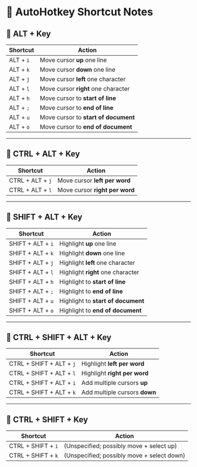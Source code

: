 # 🎹 AutoHotkey Shortcut Notes

## 🔹 ALT + Key

| Shortcut | Action                         |
|----------|--------------------------------|
| ALT + `i` | Move cursor **up** one line       |
| ALT + `k` | Move cursor **down** one line     |
| ALT + `j` | Move cursor **left** one character |
| ALT + `l` | Move cursor **right** one character |
| ALT + `h` | Move cursor to **start of line**   |
| ALT + `;` | Move cursor to **end of line**     |
| ALT + `u` | Move cursor to **start of document** |
| ALT + `o` | Move cursor to **end of document**   |

---

## 🔹 CTRL + ALT + Key

| Shortcut       | Action                         |
|----------------|--------------------------------|
| CTRL + ALT + `j` | Move cursor **left per word**   |
| CTRL + ALT + `l` | Move cursor **right per word**  |

---

## 🔹 SHIFT + ALT + Key

| Shortcut         | Action                                |
|------------------|----------------------------------------|
| SHIFT + ALT + `i` | Highlight **up** one line               |
| SHIFT + ALT + `k` | Highlight **down** one line             |
| SHIFT + ALT + `j` | Highlight **left** one character        |
| SHIFT + ALT + `l` | Highlight **right** one character       |
| SHIFT + ALT + `h` | Highlight to **start of line**          |
| SHIFT + ALT + `;` | Highlight to **end of line**            |
| SHIFT + ALT + `u` | Highlight to **start of document**      |
| SHIFT + ALT + `o` | Highlight to **end of document**        |

---

## 🔹 CTRL + SHIFT + ALT + Key

| Shortcut             | Action                            |
|----------------------|------------------------------------|
| CTRL + SHIFT + ALT + `j` | Highlight **left per word**         |
| CTRL + SHIFT + ALT + `l` | Highlight **right per word**        |
| CTRL + SHIFT + ALT + `i` | Add multiple cursors **up**         |
| CTRL + SHIFT + ALT + `k` | Add multiple cursors **down**       |

---

## 🔹 CTRL + SHIFT + Key

| Shortcut       | Action                                    |
|----------------|--------------------------------------------|
| CTRL + SHIFT + `i` | (Unspecified; possibly move + select up)   |
| CTRL + SHIFT + `k` | (Unspecified; possibly move + select down) |
